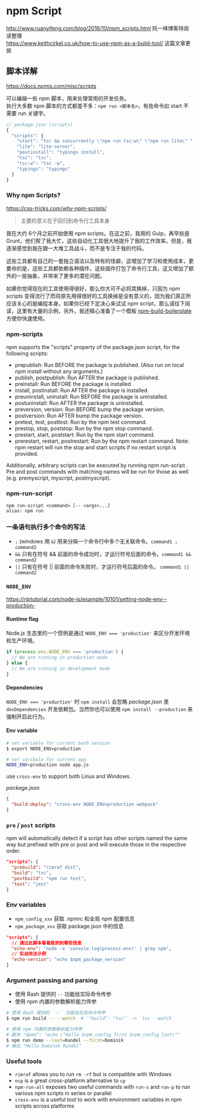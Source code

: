 # npm Script

http://www.ruanyifeng.com/blog/2016/10/npm_scripts.html  阮一峰博客待阅读整理  
https://www.keithcirkel.co.uk/how-to-use-npm-as-a-build-tool/  这篇文章更屌



## 脚本详解

https://docs.npmjs.com/misc/scripts

可以编辑一些 npm 脚本，用来处理常用的开发任务。   
执行大多数 npm 脚本的方式都差不多：`npm run <脚本名>`，有些命令如 start 不需要 run 关键字。

```js
// package.json (scripts)
{
  "scripts": {
    "start": "tsc && concurrently \"npm run tsc:w\" \"npm run lite\" ",
    "lite": "lite-server",
    "postinstall": "typings install",
    "tsc": "tsc",
    "tsc:w": "tsc -w",
    "typings": "typings"
  }
}
```

### Why npm Scripts?

https://css-tricks.com/why-npm-scripts/

> 主要的意义在于回归到命令行工具本身

我在大约 6个月之前开始使用 npm scripts。在这之前，我用的 Gulp，再早些是 Grunt，他们帮了我大忙，这些自动化工具很大地提升了我的工作效率。但是，我逐渐感觉到我在跟一大堆工具战斗，而不是专注于我的代码。

这些工具都有自己的一套独立语法以及特有的怪癖，这增加了学习和使用成本，更要命的是，这些工具都依赖各种插件，这些插件打包了命令行工具，这又增加了额外的一层抽象，并带来了更多的潜在问题。

如果你觉得现在的工具使用得很好，那么你大可不必将其换掉，只因为 npm scripts 变得流行了而将原先用得很好的工具换掉是没有意义的，因为我们真正所应该关心的是编程本身。如果你已经下定决心来试试 npm script，那么请往下阅读，这里有大量的示例，另外，我还精心准备了一个模板 [npm-build-boilerplate](https://github.com/damonbauer/npm-build-boilerplate) 方便你快速使用。

### npm-scripts

npm supports the "scripts" property of the package.json script, for the following scripts:

* prepublish: Run BEFORE the package is published. (Also run on local npm install without any arguments.)
* publish, postpublish: Run AFTER the package is published.
* preinstall: Run BEFORE the package is installed
* install, postinstall: Run AFTER the package is installed.
* preuninstall, uninstall: Run BEFORE the package is uninstalled.
* postuninstall: Run AFTER the package is uninstalled.
* preversion, version: Run BEFORE bump the package version.
* postversion: Run AFTER bump the package version.
* pretest, test, posttest: Run by the npm test command.
* prestop, stop, poststop: Run by the npm stop command.
* prestart, start, poststart: Run by the npm start command.
* prerestart, restart, postrestart: Run by the npm restart command. Note: npm restart will run the stop and start scripts if no restart script is provided.

Additionally, arbitrary scripts can be executed by running npm run-script <pkg> <stage>. Pre and post commands with matching names will be run for those as well (e.g. premyscript, myscript, postmyscript).

### npm-run-script

```
npm run-script <command> [-- <args>...]
alias: npm run
```

### 一条语句执行多个命令的写法

* `;` (windows 用 `&`) 用来分隔一个命令行中多个无关联命令。`command1 ; command2`
* `&&` 只有在符号 && 前面的命令成功时，才运行符号后面的命令。`command1 && command2`
* `||` 只有在符号 || 前面的命令失败时，才运行符号后面的命令。 `command1 || command2`

### `NODE_ENV`

https://riptutorial.com/node-js/example/10101/setting-node-env--production-

#### Runtime flag

Node.js 生态里的一个惯例是通过 `NODE_ENV === 'production'` 来区分开发环境和生产环境。

```js
if (process.env.NODE_ENV === 'production') {
  // We are running in production mode
} else {
  // We are running in development mode
}
```

#### Dependencies

`NODE_ENV === 'production'` 时 `npm install` 会忽略 _package.json_ 里 `devDependencies` 开发依赖包。当然你也可以使用 `npm install --production` 来强制开启此行为。

#### Env variable

```bash
# set variable for current bash session
$ export NODE_ENV=production

# set varibale for current app
NODE_ENV=production node app.js
```

use `cross-env` to support both Linux and Windows.

_package.json_

```json
{
  "build:deploy": "cross-env NODE_ENV=production webpack"
}
```


### `pre` / `post` scripts

npm will automatically detect if a script has other scripts named the same way but prefixed with pre or post and will execute those in the respective order.

```json
"scripts": {
  "prebuild": "rimraf dist",
  "build": "tsc",
  "postbuild": "npm run test",
  "test": "jest"
}
```

### Env variables

* `npm_config_xxx` 获取 .npmrc 和全局 npm 配置信息
* `npm_package_xxx` 获取 package.json 中的信息

```json
"scripts": {
  // 通过此脚本看看能抓到哪些信息
  "echo-env": "node -e 'console.log(process.env)' | grep npm",
  // 实战用法示例
  "echo-version": "echo $npm_package_version"
}
```

### Argument passing and parsing

* 使用 Bash 提供的 `--` 功能给实际命令传参
* 使用 npm 内置的参数解析能力传参

```bash
# 使用 Bash 提供的 `--` 功能给实际命令传参
$ npm run build -- --watch  # `"build": "tsc"` -> `tsc --watch`
```

```bash
# 使用 npm 内置的参数解析能力传参
# 脚本 "demo": "echo \"Hello $npm_config_first $npm_config_last\""
$ npm run demo --last=Kundel --first=Dominik
# 输出 "Hello Dominik Kundel"
```


### Useful tools

* `rimraf` allows you to run `rm -rf` but is compatible with Windows
* `ncp` is a great cross-platform alternative to `cp`
* `npm-run-all` exposes two useful commands with `run-s` and `run-p` to run various npm scripts in series or parallel
* `cross-env` is a useful tool to work with environment variables in npm scripts across platforms

